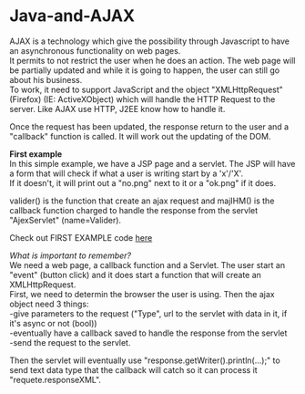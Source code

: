 # Java-and-AJAX

AJAX is a technology which give the possibility through Javascript to have an asynchronous functionality on web pages.  
It permits to not restrict the user when he does an action. The web page will be partially updated and while it is going to happen, the user can still go about his business.  
To work, it need to support JavaScript and the object "XMLHttpRequest" (Firefox) (IE: ActiveXObject) which will handle the HTTP Request to the server.  Like AJAX use HTTP, J2EE know how to handle it. 

Once the request has been updated, the response return to the user and a "callback" function is called. It will work out the updating of the DOM.

**First example**  
In this simple example, we have a JSP page and a servlet. The JSP will have a form that will check if what a user is writing start by a 'x'/'X'.  
If it doesn't, it will print out a "no.png" next to it or a "ok.png" if it does.  

valider() is the function that create an ajax request and majIHM() is the callback function charged to handle the response from the servlet "AjexServlet" (name=Valider).

Check out FIRST EXAMPLE code [here](https://github.com/codeFliers/Java-and-AJAX/tree/main/First%20example/main)

*What is important to remember?*  
We need a web page, a callback function and a Servlet. The user start an "event" (button click) and it does start a function that will create an XMLHttpRequest.  
First, we need to determin the browser the user is using. Then the ajax object need 3 things:  
-give parameters to the request ("Type", url to the servlet with data in it, if it's async or not (bool))  
-eventually have a callback saved to handle the response from the servlet  
-send the request to the servlet.  

Then the servlet will eventually use "response.getWriter().println(...);" to send text data type that the callback will catch so it can process it "requete.responseXML".





